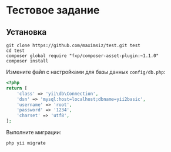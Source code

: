 Тестовое задание
====================


Установка
------

```
git clone https://github.com/maximsiz/test.git test
cd test
composer global require "fxp/composer-asset-plugin:~1.1.0"
composer install
```

Измените файл с настройками для базы данных `config/db.php`:

```php
<?php
return [
    'class' => 'yii\db\Connection',
    'dsn' => 'mysql:host=localhost;dbname=yii2basic',
    'username' => 'root',
    'password' => '1234',
    'charset' => 'utf8',
];
```

Выполните миграции:

```
php yii migrate
```

